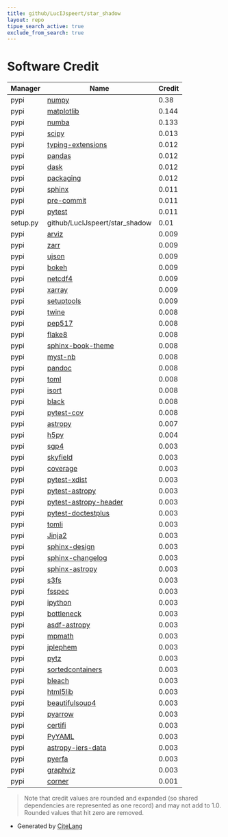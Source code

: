 ```yaml
---
title: github/LucIJspeert/star_shadow
layout: repo
tipue_search_active: true
exclude_from_search: true
---
```

# Software Credit

|Manager|Name|Credit|
|-------|----|------|
|pypi|[numpy](https://www.numpy.org)|0.38|
|pypi|[matplotlib](https://matplotlib.org)|0.144|
|pypi|[numba](https://numba.pydata.org)|0.133|
|pypi|[scipy](https://www.scipy.org)|0.013|
|pypi|[typing-extensions](https://pypi.org/project/typing-extensions)|0.012|
|pypi|[pandas](https://pypi.org/project/pandas)|0.012|
|pypi|[dask](https://pypi.org/project/dask)|0.012|
|pypi|[packaging](https://pypi.org/project/packaging)|0.012|
|pypi|[sphinx](https://pypi.org/project/sphinx)|0.011|
|pypi|[pre-commit](https://pypi.org/project/pre-commit)|0.011|
|pypi|[pytest](https://pypi.org/project/pytest)|0.011|
|setup.py|github/LucIJspeert/star_shadow|0.01|
|pypi|[arviz](http://github.com/arviz-devs/arviz)|0.009|
|pypi|[zarr](https://pypi.org/project/zarr)|0.009|
|pypi|[ujson](https://pypi.org/project/ujson)|0.009|
|pypi|[bokeh](https://pypi.org/project/bokeh)|0.009|
|pypi|[netcdf4](https://pypi.org/project/netcdf4)|0.009|
|pypi|[xarray](https://pypi.org/project/xarray)|0.009|
|pypi|[setuptools](https://pypi.org/project/setuptools)|0.009|
|pypi|[twine](https://pypi.org/project/twine)|0.008|
|pypi|[pep517](https://pypi.org/project/pep517)|0.008|
|pypi|[flake8](https://pypi.org/project/flake8)|0.008|
|pypi|[sphinx-book-theme](https://pypi.org/project/sphinx-book-theme)|0.008|
|pypi|[myst-nb](https://pypi.org/project/myst-nb)|0.008|
|pypi|[pandoc](https://pypi.org/project/pandoc)|0.008|
|pypi|[toml](https://pypi.org/project/toml)|0.008|
|pypi|[isort](https://pypi.org/project/isort)|0.008|
|pypi|[black](https://pypi.org/project/black)|0.008|
|pypi|[pytest-cov](https://pypi.org/project/pytest-cov)|0.008|
|pypi|[astropy](https://www.astropy.org/)|0.007|
|pypi|[h5py](http://www.h5py.org)|0.004|
|pypi|[sgp4](https://github.com/brandon-rhodes/python-sgp4)|0.003|
|pypi|[skyfield](http://github.com/brandon-rhodes/python-skyfield/)|0.003|
|pypi|[coverage](https://github.com/nedbat/coveragepy)|0.003|
|pypi|[pytest-xdist](https://pypi.org/project/pytest-xdist)|0.003|
|pypi|[pytest-astropy](https://pypi.org/project/pytest-astropy)|0.003|
|pypi|[pytest-astropy-header](https://pypi.org/project/pytest-astropy-header)|0.003|
|pypi|[pytest-doctestplus](https://pypi.org/project/pytest-doctestplus)|0.003|
|pypi|[tomli](https://pypi.org/project/tomli)|0.003|
|pypi|[Jinja2](https://pypi.org/project/Jinja2)|0.003|
|pypi|[sphinx-design](https://pypi.org/project/sphinx-design)|0.003|
|pypi|[sphinx-changelog](https://pypi.org/project/sphinx-changelog)|0.003|
|pypi|[sphinx-astropy](https://pypi.org/project/sphinx-astropy)|0.003|
|pypi|[s3fs](https://pypi.org/project/s3fs)|0.003|
|pypi|[fsspec](https://pypi.org/project/fsspec)|0.003|
|pypi|[ipython](https://pypi.org/project/ipython)|0.003|
|pypi|[bottleneck](https://pypi.org/project/bottleneck)|0.003|
|pypi|[asdf-astropy](https://pypi.org/project/asdf-astropy)|0.003|
|pypi|[mpmath](https://pypi.org/project/mpmath)|0.003|
|pypi|[jplephem](https://pypi.org/project/jplephem)|0.003|
|pypi|[pytz](https://pypi.org/project/pytz)|0.003|
|pypi|[sortedcontainers](https://pypi.org/project/sortedcontainers)|0.003|
|pypi|[bleach](https://pypi.org/project/bleach)|0.003|
|pypi|[html5lib](https://pypi.org/project/html5lib)|0.003|
|pypi|[beautifulsoup4](https://pypi.org/project/beautifulsoup4)|0.003|
|pypi|[pyarrow](https://pypi.org/project/pyarrow)|0.003|
|pypi|[certifi](https://pypi.org/project/certifi)|0.003|
|pypi|[PyYAML](https://pypi.org/project/PyYAML)|0.003|
|pypi|[astropy-iers-data](https://pypi.org/project/astropy-iers-data)|0.003|
|pypi|[pyerfa](https://pypi.org/project/pyerfa)|0.003|
|pypi|[graphviz](https://pypi.org/project/graphviz)|0.003|
|pypi|[corner](https://corner.readthedocs.io)|0.001|


> Note that credit values are rounded and expanded (so shared dependencies are represented as one record) and may not add to 1.0. Rounded values that hit zero are removed.


- Generated by [CiteLang](https://github.com/vsoch/citelang)
